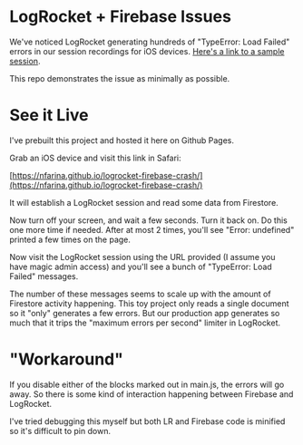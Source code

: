 # LogRocket + Firebase Issues

We've noticed LogRocket generating hundreds of "TypeError: Load Failed" errors in our session recordings for iOS devices. [Here's a link to a sample session](https://app.logrocket.com/kuto/client/s/5-4f1f473a-1624-46e9-84a7-08cd826d0188/2?fromTab=latest&t=1647666564444).

This repo demonstrates the issue as minimally as possible.

# See it Live

I've prebuilt this project and hosted it here on Github Pages.

Grab an iOS device and visit this link in Safari:

  [https://nfarina.github.io/logrocket-firebase-crash/](https://nfarina.github.io/logrocket-firebase-crash/)

It will establish a LogRocket session and read some data from Firestore.

Now turn off your screen, and wait a few seconds. Turn it back on. Do this one more time if needed. After at most 2 times, you'll see "Error: undefined" printed a few times on the page.

Now visit the LogRocket session using the URL provided (I assume you have magic admin access) and you'll see a bunch of "TypeError: Load Failed" messages.

The number of these messages seems to scale up with the amount of Firestore activity happening. This toy project only reads a single document so it "only" generates a few errors. But our production app generates so much that it trips the "maximum errors per second" limiter in LogRocket.

# "Workaround"

If you disable either of the blocks marked out in main.js, the errors will go away. So there is some kind of interaction happening between Firebase and LogRocket.

I've tried debugging this myself but both LR and Firebase code is minified so it's difficult to pin down.